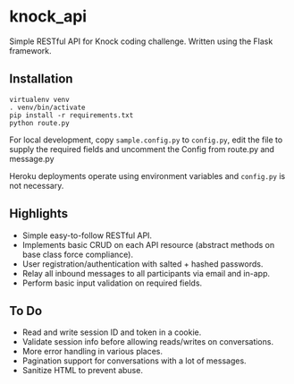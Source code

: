 # knock_api

Simple RESTful API for Knock coding challenge. Written using the Flask framework.

## Installation

```
virtualenv venv
. venv/bin/activate
pip install -r requirements.txt 
python route.py
```

For local development, copy `sample.config.py` to `config.py`, edit the file to supply the required fields and uncomment the Config from route.py and message.py

Heroku deployments operate using environment variables and `config.py` is not necessary.

## Highlights

* Simple easy-to-follow RESTful API. 
* Implements basic CRUD on each API resource (abstract methods on base class force compliance).
* User registration/authentication with salted + hashed passwords.
* Relay all inbound messages to all participants via email and in-app.
* Perform basic input validation on required fields.

## To Do

* Read and write session ID and token in a cookie.
* Validate session info before allowing reads/writes on conversations.
* More error handling in various places.
* Pagination support for conversations with a lot of messages.
* Sanitize HTML to prevent abuse.
